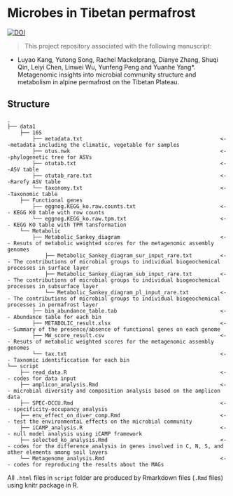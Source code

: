 # Microbes in Tibetan permafrost
[![DOI](https://zenodo.org/badge/642855012.svg)](https://zenodo.org/doi/10.5281/zenodo.11498006)

> This project repository associated with the following manuscript:

* Luyao Kang, Yutong Song, Rachel Mackelprang, Dianye Zhang, Shuqi Qin, Leiyi Chen, Linwei Wu, Yunfeng Peng and Yuanhe Yang*. Metagenomic insights into microbial community structure and metabolism in alpine permafrost on the Tibetan Plateau.


## Structure

```
.
├── data1
    ├── 16S
        ├── metadata.txt                                            <--metadata including the climatic, vegetable for samples
        ├── otus.nwk                                                <--phylogenetic tree for ASVs
        ├── otutab.txt                                              <--ASV table
        ├── otutab_rare.txt                                         <--Rarefy ASV table
        └── taxonomy.txt                                            <--Taxonomic table
    ├── Functional genes
        ├── eggnog.KEGG_ko.raw.counts.txt                           <-- KEGG KO table with row counts
        └── eggnog.KEGG_ko.raw.tpm.txt                              <-- KEGG KO table with TPM tansformation
    └── Metabolic
        ├── Metabolic_Sankey_diagram                                <-- Resuts of metabolic weighted scores for the metagenomic assembly genomes 
            ├── Metabolic_Sankey_diagram_sur_input_rare.txt         <-- The contributions of microbial groups to individual biogeochemical processes in surface layer
            ├── Metabolic_Sankey_diagram_sub_input_rare.txt         <-- The contributions of microbial groups to individual biogeochemical processes in subsurface layer
            └── Metabolic_Sankey_diagram_pl_input_rare.txt          <-- The contributions of microbial groups to individual biogeochemical processes in permafrost layer 
        ├── bin_abundance_table.tab                                 <-- Abundance table for each bin
        ├── METABOLIC_result.xlsx                                   <-- Summary of the presence/absence of functional genes on each genome
        ├── MW_score_result.csv                                     <-- Resuts of metabolic weighted scores for the metagenomic assembly genomes
        └── tax.txt                                                 <-- Taxnomic identificcation for each bin
└── script
    ├── read_data.R                                                 <-- codes for data input
    ├── amplicon_analysis.Rmd                                       <-- microbial diversity and composition analysis based on the amplicon data
    ├── SPEC-OCCU.Rmd                                               <-- specificity-occupancy analysis
    ├── env_effect_on_diver_comp.Rmd                                <-- test the environmentaL effects on the microbial community
    ├── iCAMP_analysis.R                                            <-- null model analysis using iCAMP framework
    ├── selected_ko_analysis.Rmd                                    <-- codes for the difference analysis in genes involved in C, N, S, and other elements among soil layers
    └── Metagenome_analysis.Rmd                                     <-- codes for reproducing the results about the MAGs

```
All `.html` files in `script` folder are produced by Rmarkdown files (`.Rmd` files) using knitr package in R.
